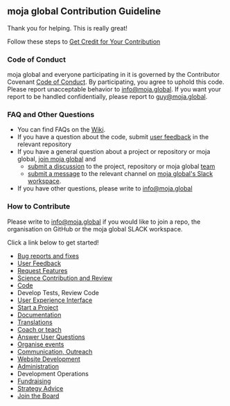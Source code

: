 ## moja global Contribution Guideline

Thank you for helping. This is really great!

Follow these steps to [Get Credit for Your Contribution](Contributing/How-to-Get-Credit-for-Your-Contribution.md)


### Code of Conduct
moja global and everyone participating in it is governed by the Contributor Covenant [Code of Conduct](CODE_OF_CONDUCT.md). By participating, you agree to uphold this code. Please report unacceptable behavior to info@moja.global. If you want your report to be handled confidentially, please report to guy@moja.global.


### FAQ and Other Questions

* You can find FAQs on the [Wiki](https://github.com/moja.global/.github/wiki).
* If you have a question about the code, submit [user feedback](Contributing/How-to-Provide-User-Feedback.md) in the relevant repository
* If you have a general question about a project or repository or moja global, [join moja global](Contributing/How-to-Join-moja-global.md) and
    * [submit a discussion](https://help.github.com/en/articles/about-team-discussions) to the project, repository or moja global [team](https://github.com/orgs/moja-global/teams)
    * [submit a message](https://get.slack.help/hc/en-us/categories/200111606#send-messages) to the relevant channel on [moja global's Slack workspace](mojaglobal.slack.com).
* If you have other questions, please write to info@moja.global



### How to Contribute
Please write to info@moja.global if you would like to join a repo, the organisation on GitHub or the moja global SLACK workspace.

Click a link below to get started!



*   [Bug reports and fixes](Contributing/How-to-Report-Bugs.md)
*   [User Feedback](Contributing/How-to-Provide-User-Feedback.md)
*   [Request Features](Contributing/How-to-Request-a-New-Feature.md)
*   [Science Contribution and Review](Contributing/How-to-Contribute-Review-Science-Design.md)
*   [Code](Contributing/How-to-Contribute-Code.md)
*   Develop Tests, Review Code
*   [User Experience Interface](Contributing/How-to-Improve-the-User-Interface.md)
*   [Start a Project](Contributing/How-to-Start-a-New-Project.md)
*   [Documentation](Contributing/How-to-Document-Your-Contribution.md)
*   [Translations](Contributing/How-to-Provide-Translations.md)
*   [Coach or teach](Contributing/How-to-Coach-New-Contributors.md)
*   [Answer User Questions](Contributing/How-to-Answer-User-Questions.md)
*   [Organise events](Contributing/How-to-Organise-Events.md)
*   [Communication, Outreach](Contributing/How-to-Assist-with-Comms.md)
*   [Website Development](Contributing/How-to-Improve-the-Website.md)
*   [Administration](Contributing/How-to-Assist-with-Admin.md)
*   Development Operations
*   [Fundraising](Contributing/How-to-Assist-with-Fundraising.md)
*   [Strategy Advice](Contributing/How-to-Provide-Strategic-Advice.md)
*   [Join the Board](Contributing/How-to-Join-the-Strategy-Board.md)
